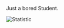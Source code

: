 Just a bored Student. 

<img alt="Statistic" src="https://github-readme-stats.vercel.app/api?username=mibkvr&show_icons=true&theme=radical" />
